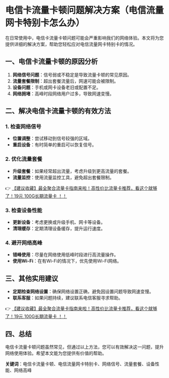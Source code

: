 # 电信卡流量卡顿问题解决方案（电信流量网卡特别卡怎么办）

在日常使用中，电信卡流量卡顿问题可能会严重影响我们的网络体验。本文将为您提供详细的解决方案，帮助您轻松应对电信流量网卡特别卡的情况。

## 一、电信卡流量卡顿的原因分析

1. **网络信号问题**：信号弱或不稳定是导致流量卡顿的常见原因。
2. **流量套餐限制**：超出套餐流量后，网速可能会被限制。
3. **设备问题**：手机或网卡设备老旧或配置不足。
4. **网络拥堵**：高峰时段网络用户过多，导致网速变慢。

## 二、解决电信卡流量卡顿的有效方法

### 1. 检查网络信号

- **位置调整**：尝试移动到信号较强的区域。
- **重启设备**：有时简单的重启可以恢复信号。

### 2. 优化流量套餐

- **升级套餐**：如果经常超出流量，考虑升级到更高流量的套餐。
- **流量监控**：使用流量监控工具，避免超出套餐限制。

👉 [【建议收藏】最全聚合流量卡指南来啦！高性价比流量卡推荐，看这个就够了！19元 100G长期流量卡 ！！](https://bit.ly/Liuliangka)

### 3. 检查设备性能

- **更新设备**：考虑更换或升级手机、网卡等设备。
- **清理缓存**：定期清理设备缓存，提升运行速度。

### 4. 避开网络高峰

- **错峰使用**：尽量在网络使用低峰时段进行高流量操作。
- **使用Wi-Fi**：在有Wi-Fi的情况下，优先使用Wi-Fi网络。

## 三、其他实用建议

- **定期检查网络设置**：确保网络设置正确，避免因设置问题导致网速变慢。
- **联系客服**：如果问题持续，建议联系电信客服寻求帮助。

👉 [【建议收藏】最全聚合流量卡指南来啦！高性价比流量卡推荐，看这个就够了！19元 100G长期流量卡 ！！](https://bit.ly/Liuliangka)

## 四、总结

电信卡流量卡顿问题虽然常见，但通过以上方法，您可以有效解决这一问题，提升网络使用体验。希望本文能为您提供有价值的帮助。

**关键词**：电信卡流量卡顿、电信流量网卡特别卡、网络信号、流量套餐、设备性能、网络高峰
